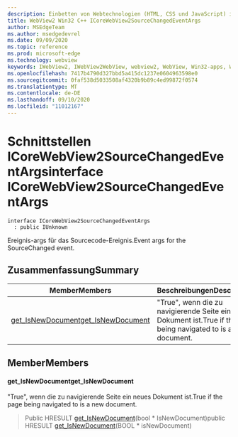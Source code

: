 ```yaml
---
description: Einbetten von Webtechnologien (HTML, CSS und JavaScript) in ihre systemeigenen Anwendungen mit dem Microsoft Edge WebView2-Steuerelement
title: WebView2 Win32 C++ ICoreWebView2SourceChangedEventArgs
author: MSEdgeTeam
ms.author: msedgedevrel
ms.date: 09/09/2020
ms.topic: reference
ms.prod: microsoft-edge
ms.technology: webview
keywords: IWebView2, IWebView2WebView, webview2, WebView, Win32-apps, Win32, Edge, ICoreWebView2, ICoreWebView2Controller, Browser-Steuerelement, Edge-HTML, ICoreWebView2SourceChangedEventArgs
ms.openlocfilehash: 7417b4790d327bbd5a415dc1237e0604963598e0
ms.sourcegitcommit: 0faf538d5033508af4320b9b89c4ed99872f0574
ms.translationtype: MT
ms.contentlocale: de-DE
ms.lasthandoff: 09/10/2020
ms.locfileid: "11012167"
---
```

# <span data-ttu-id="b6d45-104">Schnittstellen ICoreWebView2SourceChangedEventArgs</span><span class="sxs-lookup"><span data-stu-id="b6d45-104">interface ICoreWebView2SourceChangedEventArgs</span></span> 

```
interface ICoreWebView2SourceChangedEventArgs
  : public IUnknown
```

<span data-ttu-id="b6d45-105">Ereignis-args für das Sourcecode-Ereignis.</span><span class="sxs-lookup"><span data-stu-id="b6d45-105">Event args for the SourceChanged event.</span></span>

## <span data-ttu-id="b6d45-106">Zusammenfassung</span><span class="sxs-lookup"><span data-stu-id="b6d45-106">Summary</span></span>

 <span data-ttu-id="b6d45-107">Member</span><span class="sxs-lookup"><span data-stu-id="b6d45-107">Members</span></span>                        | <span data-ttu-id="b6d45-108">Beschreibungen</span><span class="sxs-lookup"><span data-stu-id="b6d45-108">Descriptions</span></span>
--------------------------------|---------------------------------------------
[<span data-ttu-id="b6d45-109">get_IsNewDocument</span><span class="sxs-lookup"><span data-stu-id="b6d45-109">get_IsNewDocument</span></span>](#get_isnewdocument) | <span data-ttu-id="b6d45-110">"True", wenn die zu navigierende Seite ein neues Dokument ist.</span><span class="sxs-lookup"><span data-stu-id="b6d45-110">True if the page being navigated to is a new document.</span></span>

## <span data-ttu-id="b6d45-111">Member</span><span class="sxs-lookup"><span data-stu-id="b6d45-111">Members</span></span>

#### <span data-ttu-id="b6d45-112">get_IsNewDocument</span><span class="sxs-lookup"><span data-stu-id="b6d45-112">get_IsNewDocument</span></span> 

<span data-ttu-id="b6d45-113">"True", wenn die zu navigierende Seite ein neues Dokument ist.</span><span class="sxs-lookup"><span data-stu-id="b6d45-113">True if the page being navigated to is a new document.</span></span>

> <span data-ttu-id="b6d45-114">Public HRESULT [get_IsNewDocument](#get_isnewdocument)(bool \* IsNewDocument)</span><span class="sxs-lookup"><span data-stu-id="b6d45-114">public HRESULT [get_IsNewDocument](#get_isnewdocument)(BOOL \* isNewDocument)</span></span>

